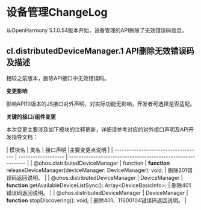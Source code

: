 # 设备管理ChangeLog

从OpenHarmony 5.1.0.54版本开始，设备管理的API删除了无效错误码信息。

## cl.distributedDeviceManager.1 API删除无效错误码及描述

相较之前版本，删除API接口中无效错误码。

**变更影响**

影响API10版本的JS接口对外声明，对实际功能无影响，开发者可选择是否适配。

**关键的接口/组件变更**

本次变更主要涉及如下模块的注释更新，详细请参考对应的对外接口声明及API开发指导文档：

| 模块名                                | 类名                | 接口声明                                                   |主要变更点说明    |
| ------------------------------------ | ------------------- | ------------------------------------------------------------ | 
| @ohos.distributedDeviceManager       | function             | **function** releaseDeviceManager(deviceManager: DeviceManager): void; | 删除201错误码返回说明。 |
| @ohos.distributedDeviceManager       | DeviceManager        | **function** getAvailableDeviceListSync(): Array&lt;DeviceBasicInfo&gt;; | 删除401错误码返回说明。 |
| @ohos.distributedDeviceManager       | DeviceManager        | **function** stopDiscovering(): void; | 删除401、11600104错误码返回说明。   |
